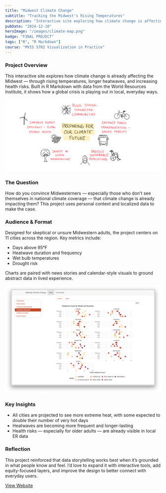 ```yaml
---
title: "Midwest Climate Change"
subtitle: "Tracking the Midwest's Rising Temperatures"
description: "Interactive site exploring how climate change is affecting the Midwest, with a focus on rising temperatures and heatwaves"
pubDate: "2024-12-10"
heroImage: "/images/climate-map.png"
badge: "FINAL PROJECT"
tags: ["R", "R Markdown"]
course: "MVIS 5702 Visualization in Practice"
---
```


### **Project Overview**

This interactive site explores how climate change is already affecting the Midwest — through rising temperatures, longer heatwaves, and increasing health risks. Built in R Markdown with data from the World Resources Institute, it shows how a global crisis is playing out in local, everyday ways.

![Chart example](/images/climate-cover.png)

### **The Question**

How do you convince Midwesterners — especially those who don’t see themselves in national climate coverage — that climate change is already impacting them? This project uses personal context and localized data to make the case.

### **Audience & Format**

Designed for skeptical or unsure Midwestern adults, the project centers on 11 cities across the region. Key metrics include:

- Days above 95°F
- Heatwave duration and frequency
- Wet bulb temperatures
- Drought risk

Charts are paired with news stories and calendar-style visuals to ground abstract data in lived experience.

![Chart example](/images/climate-models.png)

### **Key Insights**

- All cities are projected to see more extreme heat, with some expected to double their number of very hot days
- Heatwaves are becoming more frequent and longer-lasting
- Health risks — especially for older adults — are already visible in local ER data


### **Reflection**

This project reinforced that data storytelling works best when it’s grounded in what people know and feel. I’d love to expand it with interactive tools, add equity-focused layers, and improve the design to better connect with everyday users.









<div class="text-center">
  <a 
    href="https://kabarbour.github.io/midwest-climate/index.html"
    class="text-primaryPurple text-xl underline hover:text-black"
    target="_blank"
    rel="noopener noreferrer"
  >
    View Website
  </a>
</div>
